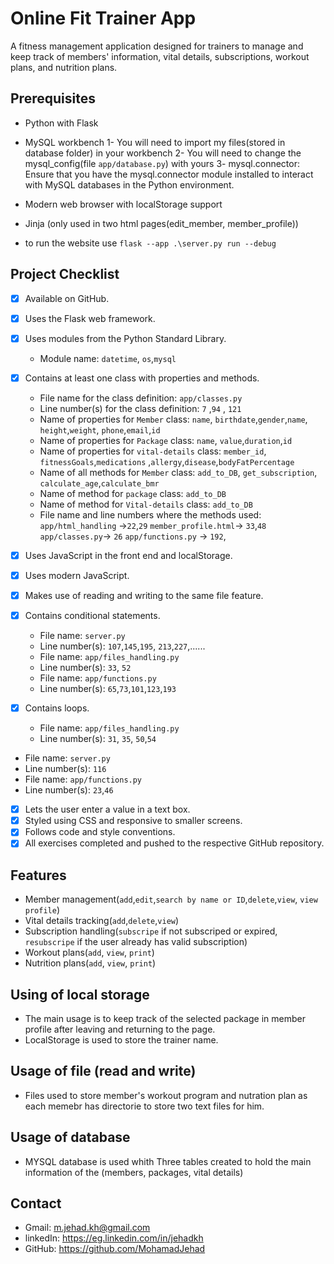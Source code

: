 # Online Fit Trainer App

A fitness management application designed for trainers to manage and keep track of members' information, vital details, subscriptions, workout plans, and nutrition plans.

## Prerequisites

- Python with Flask
- MySQL workbench 
   1- You will need to import my files(stored in database folder) in your workbench
   2- You will need to change the mysql_config(file `app/database.py`) with yours
   3- mysql.connector: Ensure that you have the mysql.connector module installed to interact with MySQL databases in the Python environment.
- Modern web browser with localStorage support
- Jinja (only used in two html pages(edit_member, member_profile))

- to run the website use `flask --app .\server.py run --debug  `


## Project Checklist

- [x] Available on GitHub.
- [x] Uses the Flask web framework.
- [x] Uses modules from the Python Standard Library.
  - Module name: `datetime`, `os`,`mysql`
- [x] Contains at least one class with properties and methods.
  - File name for the class definition: `app/classes.py`
  - Line number(s) for the class definition: `7` ,`94` , `121`
  - Name of properties for `Member` class: `name`, `birthdate`,`gender`,`name`,
        `height`,`weight`, `phone`,`email`,`id`
   - Name of properties for `Package` class: `name`, `value`,`duration`,`id`
   - Name of properties for `vital-details` class: `member_id`, `fitnessGoals`,`medications`
        ,`allergy`,`disease`,`bodyFatPercentage`
  - Name of all methods for `Member` class: `add_to_DB`, `get_subscription`,
        `calculate_age`,`calculate_bmr`
  - Name of method for `package` class: `add_to_DB`
  - Name of method for `Vital-details` class: `add_to_DB`
  - File name and line numbers where the methods used:
   `app/html_handling` ->`22`,`29` 
   `member_profile.html`-> `33`,`48`
   `app/classes.py`-> `26` 
   `app/functions.py` -> `192`,
   
- [x] Uses JavaScript in the front end and localStorage. 
- [x] Uses modern JavaScript.
- [x] Makes use of reading and writing to the same file feature.
- [x] Contains conditional statements.
  - File name: `server.py`
  - Line number(s): `107`,`145`,`195`, `213`,`227`,......
  - File name: `app/files_handling.py`
  - Line number(s): `33`, `52`
  - File name: `app/functions.py`
  - Line number(s): `65`,`73`,`101`,`123`,`193`
- [x] Contains loops.
  - File name: `app/files_handling.py`
  - Line number(s): `31`, `35`, `50`,`54`
 - File name: `server.py`
  - Line number(s): `116`
  - File name: `app/functions.py`
  - Line number(s): `23`,`46`
- [x] Lets the user enter a value in a text box.
- [x] Styled using CSS and responsive to smaller screens.
- [x] Follows code and style conventions.
- [x] All exercises completed and pushed to the respective GitHub repository.

## Features

- Member management(`add`,`edit`,`search by name or ID`,`delete`,`view`, `view profile`)
- Vital details tracking(`add`,`delete`,`view`)
- Subscription handling(`subscripe` if not subscriped or expired,
                        `resubscripe` if the user already has valid subscription)
- Workout plans(`add`, `view`, `print`)
- Nutrition plans(`add`, `view`, `print`)


## Using of local storage
- The main usage is to keep track of the selected package in member profile after
  leaving and returning to the page.
- LocalStorage is used to store the trainer name.


## Usage of file (read and write)
- Files used to store member's workout program and nutration plan as each memebr has
  directorie to store two text files for him. 

## Usage of database 
- MYSQL database is used whith Three tables created to hold the main information of the (members, packages, vital details) 

## Contact
- Gmail: m.jehad.kh@gmail.com
- linkedIn: https://eg.linkedin.com/in/jehadkh
- GitHub: https://github.com/MohamadJehad
